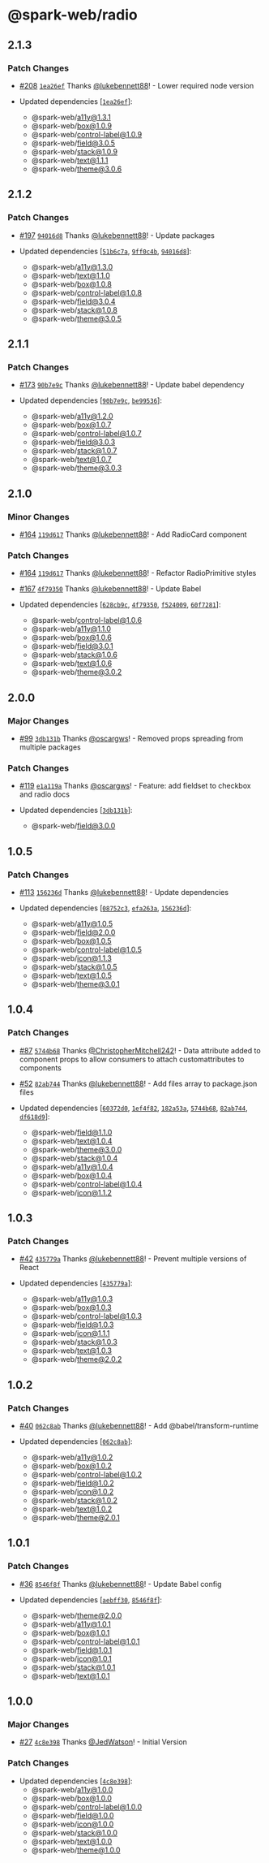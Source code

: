 # @spark-web/radio

## 2.1.3

### Patch Changes

- [#208](https://github.com/brighte-labs/spark-web/pull/208)
  [`1ea26ef`](https://github.com/brighte-labs/spark-web/commit/1ea26ef04a3b45875ed0dd2326eeab1fbe1e4bc5)
  Thanks [@lukebennett88](https://github.com/lukebennett88)! - Lower required
  node version

- Updated dependencies
  [[`1ea26ef`](https://github.com/brighte-labs/spark-web/commit/1ea26ef04a3b45875ed0dd2326eeab1fbe1e4bc5)]:
  - @spark-web/a11y@1.3.1
  - @spark-web/box@1.0.9
  - @spark-web/control-label@1.0.9
  - @spark-web/field@3.0.5
  - @spark-web/stack@1.0.9
  - @spark-web/text@1.1.1
  - @spark-web/theme@3.0.6

## 2.1.2

### Patch Changes

- [#197](https://github.com/brighte-labs/spark-web/pull/197)
  [`94016d8`](https://github.com/brighte-labs/spark-web/commit/94016d84e26bbe55833bbcbab847a2cce6041538)
  Thanks [@lukebennett88](https://github.com/lukebennett88)! - Update packages

- Updated dependencies
  [[`51b6c7a`](https://github.com/brighte-labs/spark-web/commit/51b6c7a43f441e02b90403b13af9cfa11e5438ef),
  [`9ff0c4b`](https://github.com/brighte-labs/spark-web/commit/9ff0c4b4cc83e0e1ab609d0bcdb01458b654263e),
  [`94016d8`](https://github.com/brighte-labs/spark-web/commit/94016d84e26bbe55833bbcbab847a2cce6041538)]:
  - @spark-web/a11y@1.3.0
  - @spark-web/text@1.1.0
  - @spark-web/box@1.0.8
  - @spark-web/control-label@1.0.8
  - @spark-web/field@3.0.4
  - @spark-web/stack@1.0.8
  - @spark-web/theme@3.0.5

## 2.1.1

### Patch Changes

- [#173](https://github.com/brighte-labs/spark-web/pull/173)
  [`90b7e9c`](https://github.com/brighte-labs/spark-web/commit/90b7e9cf4eb7e864d765c74b22c3dedf3d262e25)
  Thanks [@lukebennett88](https://github.com/lukebennett88)! - Update babel
  dependency

- Updated dependencies
  [[`90b7e9c`](https://github.com/brighte-labs/spark-web/commit/90b7e9cf4eb7e864d765c74b22c3dedf3d262e25),
  [`be99536`](https://github.com/brighte-labs/spark-web/commit/be99536abb56dd26e5c9a1703e6df9c7860b449b)]:
  - @spark-web/a11y@1.2.0
  - @spark-web/box@1.0.7
  - @spark-web/control-label@1.0.7
  - @spark-web/field@3.0.3
  - @spark-web/stack@1.0.7
  - @spark-web/text@1.0.7
  - @spark-web/theme@3.0.3

## 2.1.0

### Minor Changes

- [#164](https://github.com/brighte-labs/spark-web/pull/164)
  [`119d617`](https://github.com/brighte-labs/spark-web/commit/119d617abc0760d97cd209a87396d07eedb46a77)
  Thanks [@lukebennett88](https://github.com/lukebennett88)! - Add RadioCard
  component

### Patch Changes

- [#164](https://github.com/brighte-labs/spark-web/pull/164)
  [`119d617`](https://github.com/brighte-labs/spark-web/commit/119d617abc0760d97cd209a87396d07eedb46a77)
  Thanks [@lukebennett88](https://github.com/lukebennett88)! - Refactor
  RadioPrimitive styles

* [#167](https://github.com/brighte-labs/spark-web/pull/167)
  [`4f79350`](https://github.com/brighte-labs/spark-web/commit/4f793508fdb43ddd452f0d59a3126101f9fa5459)
  Thanks [@lukebennett88](https://github.com/lukebennett88)! - Update Babel

* Updated dependencies
  [[`628cb9c`](https://github.com/brighte-labs/spark-web/commit/628cb9c3425a4ced13f9479620a263814e622662),
  [`4f79350`](https://github.com/brighte-labs/spark-web/commit/4f793508fdb43ddd452f0d59a3126101f9fa5459),
  [`f524009`](https://github.com/brighte-labs/spark-web/commit/f5240098cf731b0a2e351b7b585711e893a33736),
  [`60f7281`](https://github.com/brighte-labs/spark-web/commit/60f7281c4a194d934a2ce561cad47e737b0fb48e)]:
  - @spark-web/control-label@1.0.6
  - @spark-web/a11y@1.1.0
  - @spark-web/box@1.0.6
  - @spark-web/field@3.0.1
  - @spark-web/stack@1.0.6
  - @spark-web/text@1.0.6
  - @spark-web/theme@3.0.2

## 2.0.0

### Major Changes

- [#99](https://github.com/brighte-labs/spark-web/pull/99)
  [`3db131b`](https://github.com/brighte-labs/spark-web/commit/3db131bfadbc4149d05b7c74be1a3e68cdd5b18f)
  Thanks [@oscargws](https://github.com/oscargws)! - Removed props spreading
  from multiple packages

### Patch Changes

- [#119](https://github.com/brighte-labs/spark-web/pull/119)
  [`e1a119a`](https://github.com/brighte-labs/spark-web/commit/e1a119a0f1123f771c0da31e6cf2664f7e1ddc16)
  Thanks [@oscargws](https://github.com/oscargws)! - Feature: add fieldset to
  checkbox and radio docs

- Updated dependencies
  [[`3db131b`](https://github.com/brighte-labs/spark-web/commit/3db131bfadbc4149d05b7c74be1a3e68cdd5b18f)]:
  - @spark-web/field@3.0.0

## 1.0.5

### Patch Changes

- [#113](https://github.com/brighte-labs/spark-web/pull/113)
  [`156236d`](https://github.com/brighte-labs/spark-web/commit/156236d2474aee66a0b8e2030635f9c08a5b78ba)
  Thanks [@lukebennett88](https://github.com/lukebennett88)! - Update
  dependencies

- Updated dependencies
  [[`08752c3`](https://github.com/brighte-labs/spark-web/commit/08752c350b53cde0657ec32f03f9932dec835e33),
  [`efa263a`](https://github.com/brighte-labs/spark-web/commit/efa263aee2c33297edb19203ae1d82abd99d298d),
  [`156236d`](https://github.com/brighte-labs/spark-web/commit/156236d2474aee66a0b8e2030635f9c08a5b78ba)]:
  - @spark-web/a11y@1.0.5
  - @spark-web/field@2.0.0
  - @spark-web/box@1.0.5
  - @spark-web/control-label@1.0.5
  - @spark-web/icon@1.1.3
  - @spark-web/stack@1.0.5
  - @spark-web/text@1.0.5
  - @spark-web/theme@3.0.1

## 1.0.4

### Patch Changes

- [#87](https://github.com/brighte-labs/spark-web/pull/87)
  [`5744b68`](https://github.com/brighte-labs/spark-web/commit/5744b6820f626b93a14e11e1fbd96bcbe1b12b27)
  Thanks [@ChristopherMitchell242](https://github.com/ChristopherMitchell242)! -
  Data attribute added to component props to allow consumers to attach
  customattributes to components

* [#52](https://github.com/brighte-labs/spark-web/pull/52)
  [`82ab744`](https://github.com/brighte-labs/spark-web/commit/82ab744f198466810f3386bc459b8ab4d57c820e)
  Thanks [@lukebennett88](https://github.com/lukebennett88)! - Add files array
  to package.json files

* Updated dependencies
  [[`60372d0`](https://github.com/brighte-labs/spark-web/commit/60372d0538fe5e141c8dabc1b20c8e09d1f56c70),
  [`1ef4f82`](https://github.com/brighte-labs/spark-web/commit/1ef4f82df999c487b79cd216c17ca5735e444fc5),
  [`182a53a`](https://github.com/brighte-labs/spark-web/commit/182a53a484892df48754e89dd714459a7f69fcff),
  [`5744b68`](https://github.com/brighte-labs/spark-web/commit/5744b6820f626b93a14e11e1fbd96bcbe1b12b27),
  [`82ab744`](https://github.com/brighte-labs/spark-web/commit/82ab744f198466810f3386bc459b8ab4d57c820e),
  [`df618d9`](https://github.com/brighte-labs/spark-web/commit/df618d92d534e06f06ecedc95ea6bdd51cdc906b)]:
  - @spark-web/field@1.1.0
  - @spark-web/text@1.0.4
  - @spark-web/theme@3.0.0
  - @spark-web/stack@1.0.4
  - @spark-web/a11y@1.0.4
  - @spark-web/box@1.0.4
  - @spark-web/control-label@1.0.4
  - @spark-web/icon@1.1.2

## 1.0.3

### Patch Changes

- [#42](https://github.com/brighte-labs/spark-web/pull/42)
  [`435779a`](https://github.com/brighte-labs/spark-web/commit/435779aa42bd635bbf43e1fd41724c666402caa2)
  Thanks [@lukebennett88](https://github.com/lukebennett88)! - Prevent multiple
  versions of React

- Updated dependencies
  [[`435779a`](https://github.com/brighte-labs/spark-web/commit/435779aa42bd635bbf43e1fd41724c666402caa2)]:
  - @spark-web/a11y@1.0.3
  - @spark-web/box@1.0.3
  - @spark-web/control-label@1.0.3
  - @spark-web/field@1.0.3
  - @spark-web/icon@1.1.1
  - @spark-web/stack@1.0.3
  - @spark-web/text@1.0.3
  - @spark-web/theme@2.0.2

## 1.0.2

### Patch Changes

- [#40](https://github.com/brighte-labs/spark-web/pull/40)
  [`062c8ab`](https://github.com/brighte-labs/spark-web/commit/062c8ab8c7b4120f8d14c269b5f7801288c678ca)
  Thanks [@lukebennett88](https://github.com/lukebennett88)! - Add
  @babel/transform-runtime

- Updated dependencies
  [[`062c8ab`](https://github.com/brighte-labs/spark-web/commit/062c8ab8c7b4120f8d14c269b5f7801288c678ca)]:
  - @spark-web/a11y@1.0.2
  - @spark-web/box@1.0.2
  - @spark-web/control-label@1.0.2
  - @spark-web/field@1.0.2
  - @spark-web/icon@1.0.2
  - @spark-web/stack@1.0.2
  - @spark-web/text@1.0.2
  - @spark-web/theme@2.0.1

## 1.0.1

### Patch Changes

- [#36](https://github.com/brighte-labs/spark-web/pull/36)
  [`8546f8f`](https://github.com/brighte-labs/spark-web/commit/8546f8f05daaa79ea3ff954c6c4928a7a2d0622d)
  Thanks [@lukebennett88](https://github.com/lukebennett88)! - Update Babel
  config

- Updated dependencies
  [[`aebff30`](https://github.com/brighte-labs/spark-web/commit/aebff30c86cb0a9db22b545c46159ce0d1c14afb),
  [`8546f8f`](https://github.com/brighte-labs/spark-web/commit/8546f8f05daaa79ea3ff954c6c4928a7a2d0622d)]:
  - @spark-web/theme@2.0.0
  - @spark-web/a11y@1.0.1
  - @spark-web/box@1.0.1
  - @spark-web/control-label@1.0.1
  - @spark-web/field@1.0.1
  - @spark-web/icon@1.0.1
  - @spark-web/stack@1.0.1
  - @spark-web/text@1.0.1

## 1.0.0

### Major Changes

- [#27](https://github.com/brighte-labs/spark-web/pull/27)
  [`4c8e398`](https://github.com/brighte-labs/spark-web/commit/4c8e3988f8a59d3dab60a6b67b1128b6ff2a5f2c)
  Thanks [@JedWatson](https://github.com/JedWatson)! - Initial Version

### Patch Changes

- Updated dependencies
  [[`4c8e398`](https://github.com/brighte-labs/spark-web/commit/4c8e3988f8a59d3dab60a6b67b1128b6ff2a5f2c)]:
  - @spark-web/a11y@1.0.0
  - @spark-web/box@1.0.0
  - @spark-web/control-label@1.0.0
  - @spark-web/field@1.0.0
  - @spark-web/icon@1.0.0
  - @spark-web/stack@1.0.0
  - @spark-web/text@1.0.0
  - @spark-web/theme@1.0.0

